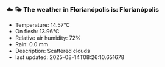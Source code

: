 ### ☁️ 🌤️  The weather in Florianópolis is: Florianópolis

- Temperature: 14.57°C
- On flesh: 13.96°C
- Relative air humidity: 72%
- Rain: 0.0 mm
- Description: Scattered clouds
- last updated: 2025-08-14T08:26:10.651678
